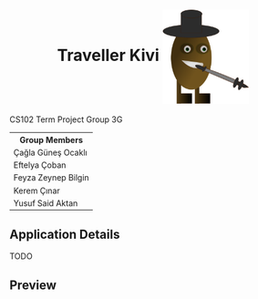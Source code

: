 <div align="center">
    <h1>
        Traveller Kivi
        <img src="./doc/logo.svg" align="center" width="30%"/>
    </h1>
</div>
CS102 Term Project
Group 3G
<table >
    <tr>
        <th>
            Group Members
        </th>
    </tr>
    <tr>
        <td>
            Çağla Güneş Ocaklı
        </td>
    </tr>
    <tr>
        <td>
            Eftelya Çoban
        </td>
    </tr>
    <tr>
        <td>
            Feyza Zeynep Bilgin
        </td>
    </tr>
    <tr>
        <td>
            Kerem Çınar
        </td>
    </tr>
    <tr>
        <td>
            Yusuf Said Aktan
        </td>
    </tr>
</table>

## Application Details
TODO
## Preview